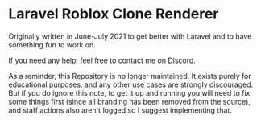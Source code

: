 # Laravel Roblox Clone Renderer
Originally written in June-July 2021 to get better with Laravel and to have something fun to work on.

If you need any help, feel free to contact me on [Discord](https://discord.gg/WMmj6UP4ZZ).

As a reminder, this Repository is no longer maintained. It exists purely for educational purposes, and any other use cases are strongly discouraged. But if you do ignore this note, to get it up and running you will need to fix some things first (since all branding has been removed from the source), and staff actions also aren't logged so I suggest implementing that.

